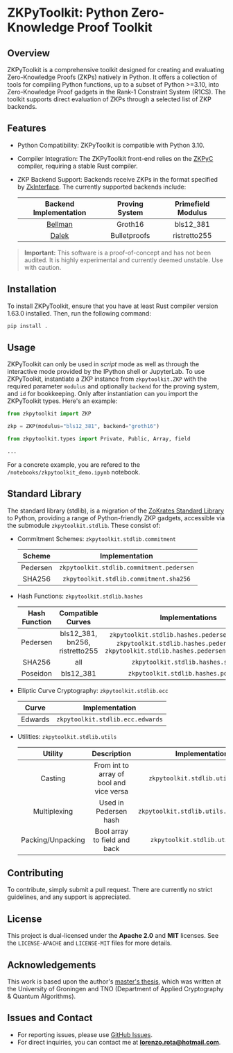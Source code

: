 # ZKPyToolkit: Python Zero-Knowledge Proof Toolkit

## Overview

ZKPyToolkit is a comprehensive toolkit designed for creating and evaluating Zero-Knowledge Proofs (ZKPs) natively in Python. It offers a collection of tools for compiling Python functions, up to a subset of Python >=3.10, into Zero-Knowledge Proof gadgets in the Rank-1 Constraint System (R1CS). The toolkit supports direct evaluation of ZKPs through a selected list of ZKP backends.

## Features

* Python Compatibility: ZKPyToolkit is compatible with Python 3.10.

* Compiler Integration: The ZKPyToolkit front-end relies on the [ZKPyC](https://github.com/lorenzorota/zkpyc) compiler, requiring a stable Rust compiler.

* ZKP Backend Support: Backends receive ZKPs in the format specified by [ZkInterface](https://github.com/QED-it/zkinterface). The currently supported backends include:

    Backend Implementation | Proving System | Primefield Modulus
    | :---: | :---: | :---: |
    | [Bellman](https://github.com/QED-it/zkinterface-bellman) | Groth16 | bls12_381 |
    | [Dalek](https://github.com/QED-it/bulletproofs) | Bulletproofs | ristretto255 |

> **Important:** This software is a proof-of-concept and has not been audited. It is highly experimental and currently deemed unstable. Use with caution.


## Installation

To install ZKPyToolkit, ensure that you have at least Rust compiler version 1.63.0 installed. Then, run the following command:

```bash
pip install .
```

## Usage

ZKPyToolkit can only be used in _script_ mode as well as through the interactive mode provided by the IPython shell or JupyterLab. To use ZKPyToolkit, instantiate a ZKP instance from `zkpytoolkit.ZKP` with the required parameter `modulus` and optionally `backend` for the proving system, and `id` for bookkeeping. Only after instantiation can you import the ZKPyToolkit types. Here's an example:

```python
from zkpytoolkit import ZKP

zkp = ZKP(modulus="bls12_381", backend="groth16")

from zkpytoolkit.types import Private, Public, Array, field

...
```

For a concrete example, you are refered to the `/notebooks/zkpytoolkit_demo.ipynb` notebook.

## Standard Library

The standard library (stdlib), is a migration of the [ZoKrates Standard Library](https://zokrates.github.io/toolbox/stdlib.html) to Python, providing a range of Python-friendly ZKP gadgets, accessible via the submodule `zkpytoolkit.stdlib`. These consist of:

* Commitment Schemes: `zkpytoolkit.stdlib.commitment`

    |Scheme | Implementation |
    | :---: | :---: |
    | Pedersen | `zkpytoolkit.stdlib.commitment.pedersen` |
    | SHA256 | `zkpytoolkit.stdlib.commitment.sha256` |

* Hash Functions: `zkpytoolkit.stdlib.hashes`

    | Hash Function | Compatible Curves | Implementations |
    | :---: | :---: | :---: |
    | Pedersen | bls12_381, bn256, ristretto255 | `zkpytoolkit.stdlib.hashes.pedersen.bls12_381`, `zkpytoolkit.stdlib.hashes.pedersen.bn256`, `zkpytoolkit.stdlib.hashes.pedersen.ristretto255` |
    | SHA256 | all | `zkpytoolkit.stdlib.hashes.sha256` |
    | Poseidon | bls12_381 | `zkpytoolkit.stdlib.hashes.poseidon` |

* Elliptic Curve Cryptography: `zkpytoolkit.stdlib.ecc`

    | Curve | Implementation |
    | :---: | :---: |
    | Edwards | `zkpytoolkit.stdlib.ecc.edwards` |

* Utilities: `zkpytoolkit.stdlib.utils`

    | Utility | Description | Implementation |
    | :---: | :---: | :---: |
    | Casting | From int to array of bool and vice versa | `zkpytoolkit.stdlib.utils.casts` |
    | Multiplexing | Used in Pedersen hash | `zkpytoolkit.stdlib.utils.multiplexer` |
    | Packing/Unpacking | Bool array to field and back | `zkpytoolkit.stdlib.utils.pack` |

## Contributing

To contribute, simply submit a pull request. There are currently no strict guidelines, and any support is appreciated.

## License

This project is dual-licensed under the **Apache 2.0** and **MIT** licenses. See the `LICENSE-APACHE` and `LICENSE-MIT` files for more details.

## Acknowledgements

This work is based upon the author's [master's thesis](https://fse.studenttheses.ub.rug.nl/33067/), which was written at the University of Groningen and TNO (Department of Applied Cryptography & Quantum Algorithms).

## Issues and Contact

- For reporting issues, please use [GitHub Issues](https://github.com/lorenzorota/zkpyc/issues).
- For direct inquiries, you can contact me at **<lorenzo.rota@hotmail.com>**.
